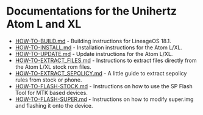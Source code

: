 Documentations for the Unihertz Atom L and XL
=================================================

- [HOW-TO-BUILD.md](HOW-TO-BUILD.md) - Building instructions for LineageOS 18.1.
- [HOW-TO-INSTALL.md](HOW-TO-INSTALL.md) - Installation instructions for the Atom L/XL.
- [HOW-TO-UPDATE.md](HOW-TO-UPDATE.md) - Update instructions for the Atom L/XL.
- [HOW-TO-EXTRACT_FILES.md](HOW-TO-EXTRACT_FILES.md) - Instructions to extract files directly from the Atom L/XL stock rom files.
- [HOW-TO-EXTRACT_SEPOLICY.md](HOW-TO-EXTRACT_SEPOLICY.md) - A little guide to extract sepolicy rules from stock or phone.
- [HOW-TO-FLASH-STOCK.md](HOW-TO-FLASH-STOCK.md) - Instructions on how to use the SP Flash Tool for MTK based devices.
- [HOW-TO-FLASH-SUPER.md](HOW-TO-FLASH-SUPER.md) - Instructions on how to modify super.img and flashing it onto the device.
